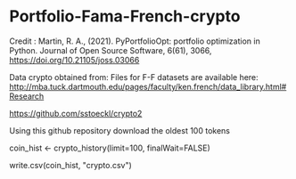 # Portfolio-Fama-French-crypto

Credit : 
Martin, R. A., (2021). PyPortfolioOpt: portfolio optimization in Python. Journal of Open Source Software, 6(61), 3066, https://doi.org/10.21105/joss.03066

Data crypto obtained from:
Files for F-F datasets are available here: http://mba.tuck.dartmouth.edu/pages/faculty/ken.french/data_library.html#Research

https://github.com/sstoeckl/crypto2

Using this github repository download the oldest 100 tokens

coin_hist <- crypto_history(limit=100, finalWait=FALSE)

write.csv(coin_hist, "crypto.csv")


